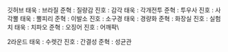 깃허브
태욱 : 브라질 
준혁 : 질량감
진호 : 감각
태욱 : 각개전투
준혁 : 투우사
진호 : 사각뿔
태욱 : 뿔피리 
준혁 : 이발소
진호 : 소구경
태욱 : 경량화
준혁 : 화장실
진호 : 실험치
태욱 : 치파오
준혁 : 오징어
진호 : 어깨팍\

2라운드
태욱 : 수렛간
진호 : 간결성
준혁 : 성균관
